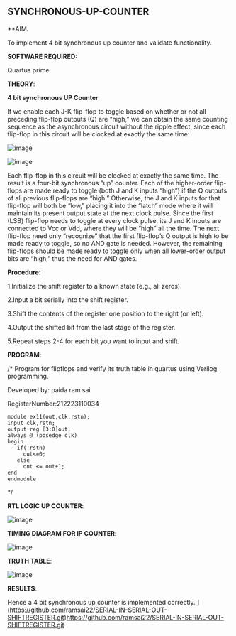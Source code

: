 ## SYNCHRONOUS-UP-COUNTER

**AIM:

To implement 4 bit synchronous up counter and validate functionality.

**SOFTWARE REQUIRED:**

Quartus prime

**THEORY**:

**4 bit synchronous UP Counter**

If we enable each J-K flip-flop to toggle based on whether or not all preceding flip-flop outputs (Q) are “high,” we can obtain the same counting sequence as the asynchronous circuit without the ripple effect, since each flip-flop in this circuit will be clocked at exactly the same time:

![image](https://github.com/naavaneetha/SYNCHRONOUS-UP-COUNTER/assets/154305477/d5db3fa0-e413-404c-b80e-b2f39d82e7e8)


![image](https://github.com/naavaneetha/SYNCHRONOUS-UP-COUNTER/assets/154305477/52cb61eb-d04b-442d-810c-31185a68410b)

Each flip-flop in this circuit will be clocked at exactly the same time.
The result is a four-bit synchronous “up” counter. Each of the higher-order flip-flops are made ready to toggle (both J and K inputs “high”) if the Q outputs of all previous flip-flops are “high.”
Otherwise, the J and K inputs for that flip-flop will both be “low,” placing it into the “latch” mode where it will maintain its present output state at the next clock pulse.
Since the first (LSB) flip-flop needs to toggle at every clock pulse, its J and K inputs are connected to Vcc or Vdd, where they will be “high” all the time.
The next flip-flop need only “recognize” that the first flip-flop’s Q output is high to be made ready to toggle, so no AND gate is needed.
However, the remaining flip-flops should be made ready to toggle only when all lower-order output bits are “high,” thus the need for AND gates.

**Procedure**:

1.Initialize the shift register to a known state (e.g., all zeros).

2.Input a bit serially into the shift register.

3.Shift the contents of the register one position to the right (or left).

4.Output the shifted bit from the last stage of the register.

5.Repeat steps 2-4 for each bit you want to input and shift.

**PROGRAM**:

/* Program for flipflops and verify its truth table in quartus using Verilog programming. 

Developed by: paida ram sai

RegisterNumber:212223110034

```
module ex11(out,clk,rstn);
input clk,rstn;
output reg [3:0]out;
always @ (posedge clk)
begin
   if(!rstn)
     out<=0;
   else 
     out <= out+1;
end
endmodule

```
*/

**RTL LOGIC UP COUNTER**:

![image](https://github.com/sanjayashwinP/SYNCHRONOUS-UP-COUNTER/assets/147473265/25da270f-8445-496d-88c1-4cf70f402825)


**TIMING DIAGRAM FOR IP COUNTER**:

![image](https://github.com/sanjayashwinP/SYNCHRONOUS-UP-COUNTER/assets/147473265/39825b03-72be-42f1-8cfa-1cd95883a182)


**TRUTH TABLE**:

![image](https://github.com/sanjayashwinP/SYNCHRONOUS-UP-COUNTER/assets/147473265/b12ba48f-5d5d-4f74-b8df-4da6ffedd217)


**RESULTS**:

Hence a 4 bit synchronous up counter is implemented correctly.
](https://github.com/ramsai22/SERIAL-IN-SERIAL-OUT-SHIFTREGISTER.git)https://github.com/ramsai22/SERIAL-IN-SERIAL-OUT-SHIFTREGISTER.git
